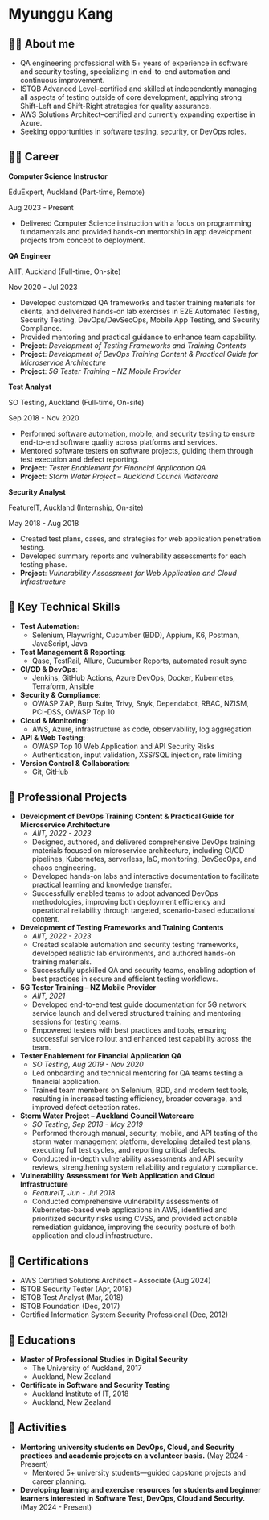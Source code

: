 # Myunggu Kang

## 🙋‍♂️ About me

- QA engineering professional with 5+ years of experience in software and security testing, specializing in end-to-end automation and continuous improvement.
- ISTQB Advanced Level–certified and skilled at independently managing all aspects of testing outside of core development, applying strong Shift-Left and Shift-Right strategies for quality assurance.
- AWS Solutions Architect–certified and currently expanding expertise in Azure.
- Seeking opportunities in software testing, security, or DevOps roles.

## 🏃‍♂️ Career

**Computer Science Instructor**

EduExpert, Auckland (Part-time, Remote)

Aug 2023 - Present

- Delivered Computer Science instruction with a focus on programming fundamentals and provided hands-on mentorship in app development projects from concept to deployment.

**QA Engineer**

AIIT, Auckland (Full-time, On-site)

Nov 2020 - Jul 2023

- Developed customized QA frameworks and tester training materials for clients, and delivered hands-on lab exercises in E2E Automated Testing, Security Testing, DevOps/DevSecOps, Mobile App Testing, and Security Compliance.
- Provided mentoring and practical guidance to enhance team capability.
- **Project**: *Development of Testing Frameworks and Training Contents*
- **Project**: *Development of DevOps Training Content & Practical Guide for Microservice Architecture*
- **Project**: *5G Tester Training – NZ Mobile Provider*

**Test Analyst**

SO Testing, Auckland (Full-time, On-site)

Sep 2018 - Nov 2020

- Performed software automation, mobile, and security testing to ensure end-to-end software quality across platforms and services.
- Mentored software testers on software projects, guiding them through test execution and defect reporting.
- **Project**: *Tester Enablement for Financial Application QA*
- **Project**: *Storm Water Project – Auckland Council Watercare*

**Security Analyst**

FeatureIT, Auckland (Internship, On-site)

May 2018 - Aug 2018

- Created test plans, cases, and strategies for web application penetration testing.
- Developed summary reports and vulnerability assessments for each testing phase.
- **Project**: *Vulnerability Assessment for Web Application and Cloud Infrastructure*

## 📝 Key Technical Skills

- **Test Automation**:
    - Selenium, Playwright, Cucumber (BDD), Appium, K6, Postman, JavaScript, Java
- **Test Management & Reporting**:
    - Qase, TestRail, Allure, Cucumber Reports, automated result sync
- **CI/CD & DevOps**:
    - Jenkins, GitHub Actions, Azure DevOps, Docker, Kubernetes, Terraform, Ansible
- **Security & Compliance**:
    - OWASP ZAP, Burp Suite, Trivy, Snyk, Dependabot, RBAC, NZISM, PCI-DSS, OWASP Top 10
- **Cloud & Monitoring**:
    - AWS, Azure, infrastructure as code, observability, log aggregation
- **API & Web Testing**:
    - OWASP Top 10 Web Application and API Security Risks
    - Authentication, input validation, XSS/SQL injection, rate limiting
- **Version Control & Collaboration**:
    - Git, GitHub

## 📝 Professional Projects

- **Development of DevOps Training Content & Practical Guide for Microservice Architecture**
    - *AIIT, 2022 - 2023*
    - Designed, authored, and delivered comprehensive DevOps training materials focused on microservice architecture, including CI/CD pipelines, Kubernetes, serverless, IaC, monitoring, DevSecOps, and chaos engineering.
    - Developed hands-on labs and interactive documentation to facilitate practical learning and knowledge transfer.
    - Successfully enabled teams to adopt advanced DevOps methodologies, improving both deployment efficiency and operational reliability through targeted, scenario-based educational content.
- **Development of Testing Frameworks and Training Contents**
    - *AIIT, 2022 - 2023*
    - Created scalable automation and security testing frameworks, developed realistic lab environments, and authored hands-on training materials.
    - Successfully upskilled QA and security teams, enabling adoption of best practices in secure and efficient testing workflows.
- **5G Tester Training – NZ Mobile Provider**
    - *AIIT, 2021*
    - Developed end-to-end test guide documentation for 5G network service launch and delivered structured training and mentoring sessions for testing teams.
    - Empowered testers with best practices and tools, ensuring successful service rollout and enhanced test capability across the team.
- **Tester Enablement for Financial Application QA**
    - *SO Testing, Aug 2019 - Nov 2020*
    - Led onboarding and technical mentoring for QA teams testing a financial application.
    - Trained team members on Selenium, BDD, and modern test tools, resulting in increased testing efficiency, broader coverage, and improved defect detection rates.
- **Storm Water Project – Auckland Council Watercare**
    - *SO Testing, Sep 2018 - May 2019*
    - Performed thorough manual, security, mobile, and API testing of the storm water management platform, developing detailed test plans, executing full test cycles, and reporting critical defects.
    - Conducted in-depth vulnerability assessments and API security reviews, strengthening system reliability and regulatory compliance.
- **Vulnerability Assessment for Web Application and Cloud Infrastructure**
    - *FeatureIT, Jun - Jul 2018*
    - Conducted comprehensive vulnerability assessments of Kubernetes-based web applications in AWS, identified and prioritized security risks using CVSS, and provided actionable remediation guidance, improving the security posture of both application and cloud infrastructure.

## 🏅 Certifications

- AWS Certified Solutions Architect - Associate (Aug 2024)
- ISTQB Security Tester (Apr, 2018)
- ISTQB Test Analyst (Mar, 2018)
- ISTQB Foundation (Dec, 2017)
- Certified Information System Security Professional (Dec, 2012)

## 📖 Educations

- **Master of Professional Studies in Digital Security**
    - The University of Auckland, 2017
    - Auckland, New Zealand
- **Certificate in Software and Security Testing**
    - Auckland Institute of IT, 2018
    - Auckland, New Zealand

## 🎒 Activities

- **Mentoring university students on DevOps, Cloud, and Security practices and academic projects on a volunteer basis.** (May 2024 - Present)
    - Mentored 5+ university students—guided capstone projects and career planning.
- **Developing learning and exercise resources for students and beginner learners interested in Software Test, DevOps, Cloud and Security.** (May 2024 - Present)
